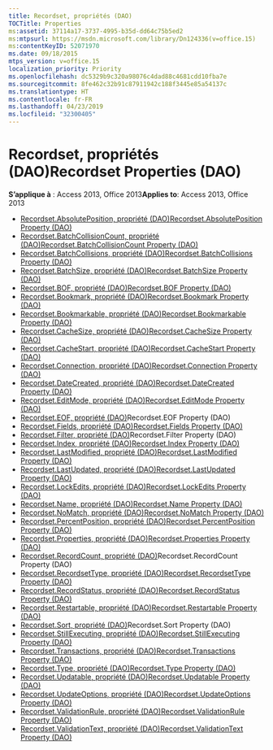 ```yaml
---
title: Recordset, propriétés (DAO)
TOCTitle: Properties
ms:assetid: 37114a17-3737-4995-b35d-dd64c75b5ed2
ms:mtpsurl: https://msdn.microsoft.com/library/Dn124336(v=office.15)
ms:contentKeyID: 52071970
ms.date: 09/18/2015
mtps_version: v=office.15
localization_priority: Priority
ms.openlocfilehash: dc5329b9c320a98076c4dad88c4681cdd10fba7e
ms.sourcegitcommit: 8fe462c32b91c87911942c188f3445e85a54137c
ms.translationtype: HT
ms.contentlocale: fr-FR
ms.lasthandoff: 04/23/2019
ms.locfileid: "32300405"
---
```

# <a name="recordset-properties-dao"></a><span data-ttu-id="8f9eb-102">Recordset, propriétés (DAO)</span><span class="sxs-lookup"><span data-stu-id="8f9eb-102">Recordset Properties (DAO)</span></span>

<span data-ttu-id="8f9eb-103">**S’applique à** : Access 2013, Office 2013</span><span class="sxs-lookup"><span data-stu-id="8f9eb-103">**Applies to**: Access 2013, Office 2013</span></span>

- [<span data-ttu-id="8f9eb-104">Recordset.AbsolutePosition, propriété (DAO)</span><span class="sxs-lookup"><span data-stu-id="8f9eb-104">Recordset.AbsolutePosition Property (DAO)</span></span>](recordset-absoluteposition-property-dao.md)
- [<span data-ttu-id="8f9eb-105">Recordset.BatchCollisionCount, propriété (DAO)</span><span class="sxs-lookup"><span data-stu-id="8f9eb-105">Recordset.BatchCollisionCount Property (DAO)</span></span>](recordset-batchcollisioncount-property-dao.md)
- [<span data-ttu-id="8f9eb-106">Recordset.BatchCollisions, propriété (DAO)</span><span class="sxs-lookup"><span data-stu-id="8f9eb-106">Recordset.BatchCollisions Property (DAO)</span></span>](recordset-batchcollisions-property-dao.md)
- [<span data-ttu-id="8f9eb-107">Recordset.BatchSize, propriété (DAO)</span><span class="sxs-lookup"><span data-stu-id="8f9eb-107">Recordset.BatchSize Property (DAO)</span></span>](recordset-batchsize-property-dao.md)
- [<span data-ttu-id="8f9eb-108">Recordset.BOF, propriété (DAO)</span><span class="sxs-lookup"><span data-stu-id="8f9eb-108">Recordset.BOF Property (DAO)</span></span>](recordset-bof-property-dao.md)
- [<span data-ttu-id="8f9eb-109">Recordset.Bookmark, propriété (DAO)</span><span class="sxs-lookup"><span data-stu-id="8f9eb-109">Recordset.Bookmark Property (DAO)</span></span>](recordset-bookmark-property-dao.md)
- [<span data-ttu-id="8f9eb-110">Recordset.Bookmarkable, propriété (DAO)</span><span class="sxs-lookup"><span data-stu-id="8f9eb-110">Recordset.Bookmarkable Property (DAO)</span></span>](recordset-bookmarkable-property-dao.md)
- [<span data-ttu-id="8f9eb-111">Recordset.CacheSize, propriété (DAO)</span><span class="sxs-lookup"><span data-stu-id="8f9eb-111">Recordset.CacheSize Property (DAO)</span></span>](recordset-cachesize-property-dao.md)
- [<span data-ttu-id="8f9eb-112">Recordset.CacheStart, propriété (DAO)</span><span class="sxs-lookup"><span data-stu-id="8f9eb-112">Recordset.CacheStart Property (DAO)</span></span>](recordset-cachestart-property-dao.md)
- [<span data-ttu-id="8f9eb-113">Recordset.Connection, propriété (DAO)</span><span class="sxs-lookup"><span data-stu-id="8f9eb-113">Recordset.Connection Property (DAO)</span></span>](recordset-connection-property-dao.md)
- [<span data-ttu-id="8f9eb-114">Recordset.DateCreated, propriété (DAO)</span><span class="sxs-lookup"><span data-stu-id="8f9eb-114">Recordset.DateCreated Property (DAO)</span></span>](recordset-datecreated-property-dao.md)
- [<span data-ttu-id="8f9eb-115">Recordset.EditMode, propriété (DAO)</span><span class="sxs-lookup"><span data-stu-id="8f9eb-115">Recordset.EditMode Property (DAO)</span></span>](recordset-editmode-property-dao.md)
- <span data-ttu-id="8f9eb-116">[Recordset.EOF, propriété (DAO)](recordset-eof-property-dao.md)</span><span class="sxs-lookup"><span data-stu-id="8f9eb-116">[](recordset-eof-property-dao.md)Recordset.EOF Property (DAO)</span></span>
- [<span data-ttu-id="8f9eb-117">Recordset.Fields, propriété (DAO)</span><span class="sxs-lookup"><span data-stu-id="8f9eb-117">Recordset.Fields Property (DAO)</span></span>](recordset-fields-property-dao.md)
- <span data-ttu-id="8f9eb-118">[Recordset.Filter, propriété (DAO)](recordset-filter-property-dao.md)</span><span class="sxs-lookup"><span data-stu-id="8f9eb-118">[](recordset-filter-property-dao.md)Recordset.Filter Property (DAO)</span></span>
- [<span data-ttu-id="8f9eb-119">Recordset.Index, propriété (DAO)</span><span class="sxs-lookup"><span data-stu-id="8f9eb-119">Recordset.Index Property (DAO)</span></span>](recordset-index-property-dao.md)
- [<span data-ttu-id="8f9eb-120">Recordset.LastModified, propriété (DAO)</span><span class="sxs-lookup"><span data-stu-id="8f9eb-120">Recordset.LastModified Property (DAO)</span></span>](recordset-lastmodified-property-dao.md)
- [<span data-ttu-id="8f9eb-121">Recordset.LastUpdated, propriété (DAO)</span><span class="sxs-lookup"><span data-stu-id="8f9eb-121">Recordset.LastUpdated Property (DAO)</span></span>](recordset-lastupdated-property-dao.md)
- [<span data-ttu-id="8f9eb-122">Recordset.LockEdits, propriété (DAO)</span><span class="sxs-lookup"><span data-stu-id="8f9eb-122">Recordset.LockEdits Property (DAO)</span></span>](recordset-lockedits-property-dao.md)
- [<span data-ttu-id="8f9eb-123">Recordset.Name, propriété (DAO)</span><span class="sxs-lookup"><span data-stu-id="8f9eb-123">Recordset.Name Property (DAO)</span></span>](recordset-name-property-dao.md)
- [<span data-ttu-id="8f9eb-124">Recordset.NoMatch, propriété (DAO)</span><span class="sxs-lookup"><span data-stu-id="8f9eb-124">Recordset.NoMatch Property (DAO)</span></span>](recordset-nomatch-property-dao.md)
- [<span data-ttu-id="8f9eb-125">Recordset.PercentPosition, propriété (DAO)</span><span class="sxs-lookup"><span data-stu-id="8f9eb-125">Recordset.PercentPosition Property (DAO)</span></span>](recordset-percentposition-property-dao.md)
- [<span data-ttu-id="8f9eb-126">Recordset.Properties, propriété (DAO)</span><span class="sxs-lookup"><span data-stu-id="8f9eb-126">Recordset.Properties Property (DAO)</span></span>](recordset-properties-property-dao.md)
- <span data-ttu-id="8f9eb-127">[Recordset.RecordCount, propriété (DAO)](recordset-recordcount-property-dao.md)</span><span class="sxs-lookup"><span data-stu-id="8f9eb-127">[](recordset-recordcount-property-dao.md)Recordset.RecordCount Property (DAO)</span></span>
- [<span data-ttu-id="8f9eb-128">Recordset.RecordsetType, propriété (DAO)</span><span class="sxs-lookup"><span data-stu-id="8f9eb-128">Recordset.RecordsetType Property (DAO)</span></span>](recordset-recordsettype-property-dao.md)
- [<span data-ttu-id="8f9eb-129">Recordset.RecordStatus, propriété (DAO)</span><span class="sxs-lookup"><span data-stu-id="8f9eb-129">Recordset.RecordStatus Property (DAO)</span></span>](recordset-recordstatus-property-dao.md)
- [<span data-ttu-id="8f9eb-130">Recordset.Restartable, propriété (DAO)</span><span class="sxs-lookup"><span data-stu-id="8f9eb-130">Recordset.Restartable Property (DAO)</span></span>](recordset-restartable-property-dao.md)
- <span data-ttu-id="8f9eb-131">[Recordset.Sort, propriété (DAO)](recordset-sort-property-dao.md)</span><span class="sxs-lookup"><span data-stu-id="8f9eb-131">[](recordset-sort-property-dao.md)Recordset.Sort Property (DAO)</span></span>
- [<span data-ttu-id="8f9eb-132">Recordset.StillExecuting, propriété (DAO)</span><span class="sxs-lookup"><span data-stu-id="8f9eb-132">Recordset.StillExecuting Property (DAO)</span></span>](recordset-stillexecuting-property-dao.md)
- [<span data-ttu-id="8f9eb-133">Recordset.Transactions, propriété (DAO)</span><span class="sxs-lookup"><span data-stu-id="8f9eb-133">Recordset.Transactions Property (DAO)</span></span>](recordset-transactions-property-dao.md)
- [<span data-ttu-id="8f9eb-134">Recordset.Type, propriété (DAO)</span><span class="sxs-lookup"><span data-stu-id="8f9eb-134">Recordset.Type Property (DAO)</span></span>](recordset-type-property-dao.md)
- [<span data-ttu-id="8f9eb-135">Recordset.Updatable, propriété (DAO)</span><span class="sxs-lookup"><span data-stu-id="8f9eb-135">Recordset.Updatable Property (DAO)</span></span>](recordset-updatable-property-dao.md)
- [<span data-ttu-id="8f9eb-136">Recordset.UpdateOptions, propriété (DAO)</span><span class="sxs-lookup"><span data-stu-id="8f9eb-136">Recordset.UpdateOptions Property (DAO)</span></span>](recordset-updateoptions-property-dao.md)
- [<span data-ttu-id="8f9eb-137">Recordset.ValidationRule, propriété (DAO)</span><span class="sxs-lookup"><span data-stu-id="8f9eb-137">Recordset.ValidationRule Property (DAO)</span></span>](recordset-validationrule-property-dao.md)
- [<span data-ttu-id="8f9eb-138">Recordset.ValidationText, propriété (DAO)</span><span class="sxs-lookup"><span data-stu-id="8f9eb-138">Recordset.ValidationText Property (DAO)</span></span>](recordset-validationtext-property-dao.md)


